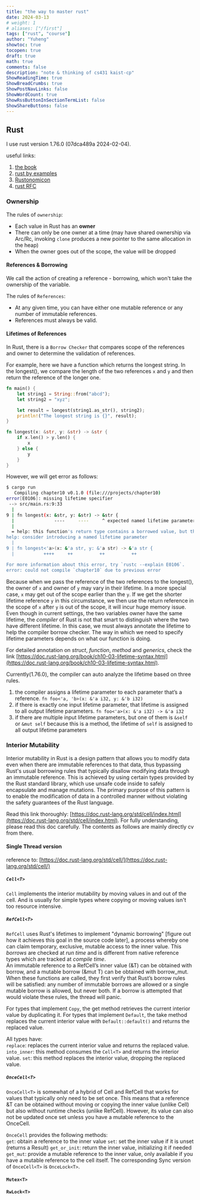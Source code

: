```yaml
---
title: "the way to master rust"
date: 2024-03-13
# weight: 1
# aliases: ["/first"]
tags: ["rust", "course"]
author: "Yuheng"
showtoc: true
tocopen: true
draft: true
math: true
comments: false
description: "note & thinking of cs431 kaist-cp"
ShowReadingTime: true
ShowBreadCrumbs: true
ShowPostNavLinks: false
ShowWordCount: true
ShowRssButtonInSectionTermList: false
ShowShareButtons: false
---
```


## Rust

I use rust version 1.76.0 (07dca489a 2024-02-04).

useful links:

1. [the book](https://doc.rust-lang.org/book/)
2. [rust by examples](https://doc.rust-lang.org/rust-by-example/)
3. [Rustonomicon](https://doc.rust-lang.org/nomicon/intro.html)
4. [rust RFC](https://rust-lang.github.io/rfcs/)

### Ownership
The rules of `ownership`:

- Each value in Rust has an __owner__
- There can only be one owner at a time (may have shared ownership via Arc/Rc, invoking `clone` produces a new pointer to the same allocation in the heap)
- When the owner goes out of the scope, the value will be dropped

#### References & Borrowing
We call the action of creating a reference - borrowing, which won't take the ownership of the variable.

The rules of `References`:
- At any given time, you can have either one mutable reference or any number of immutable references.
- References must always be valid.

#### Lifetimes of References
In Rust, there is a `Borrow Checker` that compares scope of the references and owner to determine the validation of references.

For example, here we have a function which returns the longest string. In the longest(), we compare the length of the two references `x` and `y` and then return the reference of the longer one.

```rust
fn main() {
    let string1 = String::from("abcd");
    let string2 = "xyz";

    let result = longest(string1.as_str(), string2);
    println!("The longest string is {}", result);
}

fn longest(x: &str, y: &str) -> &str {
    if x.len() > y.len() {
        x
    } else {
        y
    }
}
```

However, we will get error as follows:
```bash
$ cargo run
   Compiling chapter10 v0.1.0 (file:///projects/chapter10)
error[E0106]: missing lifetime specifier
 --> src/main.rs:9:33
  |
9 | fn longest(x: &str, y: &str) -> &str {
  |               ----     ----     ^ expected named lifetime parameter
  |
  = help: this function's return type contains a borrowed value, but the signature does not say whether it is borrowed from `x` or `y`
help: consider introducing a named lifetime parameter
  |
9 | fn longest<'a>(x: &'a str, y: &'a str) -> &'a str {
  |           ++++     ++          ++          ++

For more information about this error, try `rustc --explain E0106`.
error: could not compile `chapter10` due to previous error
```

Because when we pass the reference of the two references to the longest(), the owner of `x` and owner of `y` may vary in their lifetime. In a more special case, `x` may get out of the scope earlier than the `y`. If we get the shorter lifetime reference `y` in this circumstance, we then use the return reference in the scope of `x` after `y` is out of the scope, it will incur huge memory issue. Even though in current settings, the two variables owner have the same lifetime, the _compiler_ of Rust is not that smart to distinguish where the two have different lifetime. In this case, we must always annotate the lifetime to help the compiler borrow checker. The way in which we need to specify lifetime parameters depends on what our function is doing.

For detailed annotation on _struct_, _function_, _method_ and _generics_, check the link [https://doc.rust-lang.org/book/ch10-03-lifetime-syntax.html](https://doc.rust-lang.org/book/ch10-03-lifetime-syntax.html).

Currently(1.76.0), the compiler can auto analyze the lifetime based on three rules.
1. the compiler assigns a lifetime parameter to each parameter that’s a reference. `fn foo<'a, 'b>(x: &'a i32, y: &'b i32)`
2. if there is exactly one input lifetime parameter, that lifetime is assigned to all output lifetime parameters. `fn foo<'a>(x: &'a i32) -> &'a i32`
3. if there are multiple input lifetime parameters, but one of them is `&self` or `&mut self` because this is a method, the lifetime of `self` is assigned to all output lifetime parameters


### Interior Mutability

Interior mutability in Rust is a design pattern that allows you to modify data even when there are immutable references to that data, thus bypassing Rust's usual borrowing rules that typically disallow modifying data through an immutable reference. This is achieved by using certain types provided by the Rust standard library, which use unsafe code inside to safely encapsulate and manage mutations. The primary purpose of this pattern is to enable the modification of data in a controlled manner without violating the safety guarantees of the Rust language.

Read this link thoroughly: [https://doc.rust-lang.org/std/cell/index.html](https://doc.rust-lang.org/std/cell/index.html). For fully understanding, please read this doc carefully. The contents as follows are mainly directly cv from there.

#### Single Thread version
reference to: [https://doc.rust-lang.org/std/cell/](https://doc.rust-lang.org/std/cell/)
##### `Cell<T>`
`Cell` implements the interior mutability by moving values in and out of the cell. And is usually for simple types where copying or moving values isn't too resource intensive.

##### `RefCell<T>`
`RefCell` uses Rust's lifetimes to implement "dynamic borrowing" [figure out how it achieves this goal in the source code later], a process whereby one can claim temporary, exclusive, mutable access to the inner value. This _borrows_ are checked at _run time_ and is different from native reference types which are tracked at _compile time_.   
An immutable reference to a RefCell’s inner value (&T) can be obtained with borrow, and a mutable borrow (&mut T) can be obtained with borrow_mut. When these functions are called, they first verify that Rust’s borrow rules will be satisfied: any number of immutable borrows are allowed or a single mutable borrow is allowed, but never both. If a borrow is attempted that would violate these rules, the thread will panic.

For types that implement `Copy`, the get method retrieves the current interior value by duplicating it.
For types that implement `Default`, the take method replaces the current interior value with `Default::default()` and returns the replaced value.   

All types have:    
`replace`: replaces the current interior value and returns the replaced value.
`into_inner`: this method consumes the `Cell<T>` and returns the interior value.
`set`: this method replaces the interior value, dropping the replaced value.

##### `OnceCell<T>`
`OnceCell<T>` is somewhat of a hybrid of Cell and RefCell that works for values that typically only need to be set once. This means that a reference &T can be obtained without moving or copying the inner value (unlike Cell) but also without runtime checks (unlike RefCell). However, its value can also not be updated once set unless you have a mutable reference to the OnceCell.

`OnceCell` provides the following methods:    
`get`: obtain a reference to the inner value
`set`: set the inner value if it is unset (returns a Result)
`get_or_init`: return the inner value, initializing it if needed
`get_mut`: provide a mutable reference to the inner value, only available if you have a mutable reference to the cell itself.
The corresponding Sync version of `OnceCell<T>` is `OnceLock<T>`.

#### `Mutex<T>`

#### `RwLock<T>`
